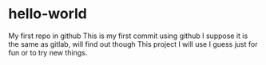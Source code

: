 # hello-world
My first repo in github
This is my first commit using github
I suppose it is the same as gitlab, will find out though
This project I will use I guess just for fun or to try new things.
